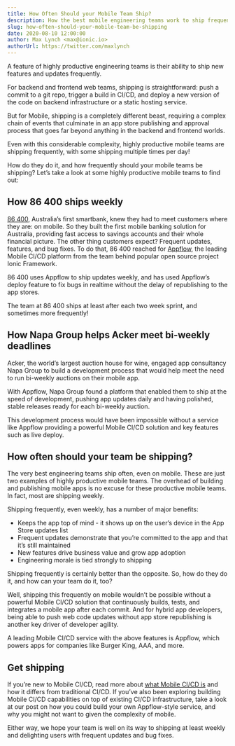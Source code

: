 ```yaml
---
title: How Often Should your Mobile Team Ship?
description: How the best mobile engineering teams work to ship frequently and drive growth
slug: how-often-should-your-mobile-team-be-shipping
date: 2020-08-10 12:00:00
author: Max Lynch <max@ionic.io>
authorUrl: https://twitter.com/maxlynch
---
```


A feature of highly productive engineering teams is their ability to ship new features and updates frequently.

For backend and frontend web teams, shipping is straightforward: push a commit to a git repo, trigger a build in CI/CD, and deploy a new version of the code on backend infrastructure or a static hosting service.

But for Mobile, shipping is a completely different beast, requiring a complex chain of events that culminate in an app store publishing and approval process that goes far beyond anything in the backend and frontend worlds.

Even with this considerable complexity, highly productive mobile teams are shipping frequently, with some shipping multiple times per day!

How do they do it, and how frequently should your mobile teams be shipping? Let’s take a look at some highly productive mobile teams to find out:

<!--more-->

## How 86 400 ships weekly

[86 400](https://www.86400.com.au/), Australia’s first smartbank, knew they had to meet customers where they are: on mobile. So they built the first mobile banking solution for Australia, providing fast access to savings accounts and their whole financial picture. The other thing customers expect? Frequent updates, features, and bug fixes. To do that, 86 400 reached for [Appflow](https://useappflow.com/), the leading Mobile CI/CD platform from the team behind popular open source project Ionic Framework.

86 400 uses Appflow to ship updates weekly, and has used Appflow’s deploy feature to fix bugs in realtime without the delay of republishing to the app stores.

The team at 86 400 ships at least after each two week sprint, and sometimes more frequently!

## How Napa Group helps Acker meet bi-weekly deadlines

Acker, the world’s largest auction house for wine, engaged app consultancy Napa Group to build a development process that would help meet the need to run bi-weekly auctions on their mobile app.

With Appflow, Napa Group found a platform that enabled them to ship at the speed of development, pushing app updates daily and having polished, stable releases ready for each bi-weekly auction.

This development process would have been impossible without a service like Appflow providing a powerful Mobile CI/CD solution and key features such as live deploy.

## How often should your team be shipping?

The very best engineering teams ship often, even on mobile. These are just two examples of highly productive mobile teams. The overhead of building and publishing mobile apps is no excuse for these productive mobile teams. In fact, most are shipping weekly.

Shipping frequently, even weekly, has a number of major benefits:

* Keeps the app top of mind - it shows up on the user’s device in the App Store updates list
* Frequent updates demonstrate that you’re committed to the app and that it’s still maintained
* New features drive business value and grow app adoption
* Engineering morale is tied strongly to shipping

Shipping frequently is certainly better than the opposite. So, how do they do it, and how can your team do it, too?

Well, shipping this frequently on mobile wouldn’t be possible without a powerful Mobile CI/CD solution that continuously builds, tests, and integrates a mobile app after each commit. And for hybrid app developers, being able to push web code updates without app store republishing is another key driver of developer agility.

A leading Mobile CI/CD service with the above features is Appflow, which powers apps for companies like Burger King, AAA, and more.

## Get shipping

If you’re new to Mobile CI/CD, read more about [what Mobile CI/CD is](/blog/what-is-mobile-ci-cd) and how it differs from traditional CI/CD. If you’ve also been exploring building Mobile CI/CD capabilities on top of existing CI/CD infrastructure, take a look at our post on how you could build your own Appflow-style service, and why you might not want to given the complexity of mobile.

Either way, we hope your team is well on its way to shipping at least weekly and delighting users with frequent updates and bug fixes.
